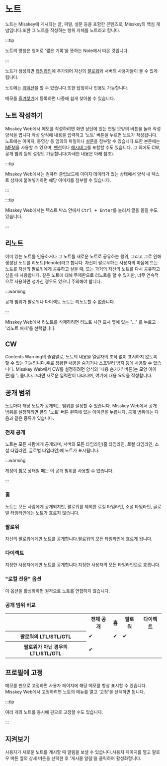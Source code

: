 # 노트

노트는 Misskey에 게시되는 글, 파일, 설문 등을 포함한 콘텐츠로, Misskey의 핵심 개념입니다.또한 그 노트를 작성하는 행위 자체를 노트라고 합니다.

:::tip

노트의 명칭은 영어로 '짧은 기록'을 뜻하는 Note에서 따온 것입니다.

:::

노트가 생성되면 [타임라인](./timeline)에 추가되어 자신의 [팔로워](./follow)와 서버의 사용자들이 볼 수 있게 됩니다.

노트에는 [리액션](./reaction)을 할 수 있습니다.또한 답장이나 인용도 가능합니다.

메모를 [즐겨찾기](./favorite)에 등록하면 나중에 쉽게 찾아볼 수 있습니다.

## 노트 작성하기

Misskey Web에서 메모를 작성하려면 화면 상단에 있는 연필 모양의 버튼을 눌러 작성 양식을 엽니다.작성 양식에 내용을 입력하고 '노트' 버튼을 누르면 노트가 작성됩니다.
노트에는 이미지, 동영상 등 임의의 파일이나 [설문](./poll)을 첨부할 수 있습니다.또한 본문에는 [MFM](./mfm)을 사용할 수 있으며, [멘션](./mention)이나 [해시태그](./hashtag)를 포함할 수도 있습니다.
그 외에도 CW, 공개 범위 등의 설정도 가능합니다(자세한 내용은 아래 참조).

:::tip

Misskey Web에서는 컴퓨터 클립보드에 이미지 데이터가 있는 상태에서 양식 내 텍스트 상자에 붙여넣기하면 해당 이미지를 첨부할 수 있습니다.

:::

:::tip

Misskey Web에서는 텍스트 박스 안에서 <kbd class="key">Ctrl + Enter</kbd>를 눌러서 글을 올릴 수도 있습니다.

:::

## 리노트

이미 있는 노트를 인용하거나 그 노트를 새로운 노트로 공유하는 행위, 그리고 그로 인해 생성된 노트를 리노트(Renote)라고 합니다.
자신이 팔로우하는 사용자의 마음에 드는 노트를 자신의 팔로워에게 공유하고 싶을 때, 또는 과거의 자신의 노트를 다시 공유하고 싶을 때 사용합니다.
같은 노트에 대해 무제한으로 리노트를 할 수 있지만, 너무 연속적으로 사용하면 성가신 경우도 있으니 주의해야 합니다.

:::warning

공개 범위가 팔로워나 다이렉트 노트는 리노트할 수 없습니다.

:::

Misskey Web에서 리노트를 삭제하려면 리노트 시간 표시 옆에 있는 "..." 를 누르고 '리노트 해제'를 선택합니다.

## CW

Contents Warning의 줄임말로, 노트의 내용을 열람자의 조작 없이 표시하지 않도록 할 수 있는 기능입니다.주로 장황한 내용을 숨기거나 스포일러 방지 등에 사용할 수 있습니다.
Misskey Web에서 CW를 설정하려면 양식의 '내용 숨기기' 버튼(눈 모양 아이콘)을 누릅니다.그러면 새로운 입력란이 나타나며, 여기에 내용 요약을 작성합니다.

## 공개 범위

노트마다 해당 노트가 공개되는 범위를 설정할 수 있습니다.
Misskey Web에서 공개 범위를 설정하려면 폼의 '노트' 버튼 왼쪽에 있는 아이콘을 누릅니다.
공개 범위에는 다음과 같은 종류가 있습니다.

### 전체 공개

노트는 모든 사람에게 공개되며, 서버의 모든 타임라인(홈 타임라인, 로컬 타임라인, 소셜 타임라인, 글로벌 타임라인)에 노트가 표시됩니다.

:::warning

계정이 [침묵](./silence) 상태일 때는 이 공개 범위를 사용할 수 없습니다.

:::

### 홈

노트는 모든 사람에게 공개되지만, 팔로워를 제외한 로컬 타임라인, 소셜 타임라인, 글로벌 타임라인에는 노트가 흐르지 않습니다.

### 팔로워

자신의 팔로워에게만 노트를 공개합니다.팔로워의 모든 타임라인에 흐르게 됩니다.

### 다이렉트

지정한 사용자에게만 노트를 공개합니다.지정한 사용자의 모든 타임라인으로 흐릅니다.

### "로컬 전용" 옵션

이 옵션을 활성화하면 원격으로 노트를 연합하지 않습니다.

### 공개 범위 비교

<table>
	<tbody><tr><th></th><th>전체 공개</th><th>홈</th><th>팔로워</th><th>다이렉트</th></tr>
	<tr><th>팔로워의 LTL/STL/GTL</th><td>✔</td><td>✔</td><td>✔</td><td></td></tr>
	<tr><th>팔로워가 아닌 경우의 LTL/STL/GTL</th><td>✔</td><td></td><td></td><td></td></tr>
</tbody></table>

## 프로필에 고정

메모를 핀으로 고정하면 사용자 페이지에 해당 메모를 항상 표시할 수 있습니다.
Misskey Web에서 고정하려면 노트의 메뉴를 열고 '고정'을 선택하면 됩니다.

:::tip

여러 개의 노트를 동시에 핀으로 고정할 수도 있습니다.

:::

## 지켜보기

사용자가 새로운 노트를 게시할 때 알림을 보낼 수 있습니다.사용자 페이지를 열고 팔로우 버튼 옆의 상세 버튼을 선택한 후 '게시물 알림'을 클릭하여 활성화합니다.
